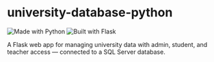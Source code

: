 # university-database-python
![Made with Python](https://img.shields.io/badge/Made%20with-Python-3776AB?style=for-the-badge&logo=python&logoColor=white)
![Built with Flask](https://img.shields.io/badge/Built%20with-Flask-000000?style=for-the-badge&logo=flask&logoColor=white)

A Flask web app for managing university data with admin, student, and teacher access — connected to a SQL Server database.
